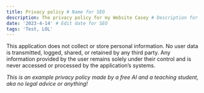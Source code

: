 ```yaml
---
title: Privacy policy # Name for SEO
description: The privacy policy for my Website Casey # Description for SEO
date: '2023-4-14' # Edit date for SEO
tags: 'Test, LOL'
---
```



This application does not collect or store personal information. No user data is transmitted, logged, shared, or retained by any third party. Any information provided by the user remains solely under their control and is never accessed or processed by the application’s systems.

*This is an example privacy policy made by a free AI and a teaching student, aka no legal advice or anything!*